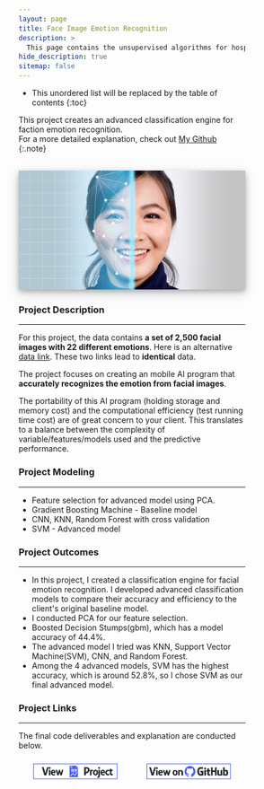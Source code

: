 ```yaml
---
layout: page
title: Face Image Emotion Recognition
description: >
  This page contains the unsupervised algorithms for hospital charges
hide_description: true
sitemap: false
---
```


<style>

.banner {
  box-shadow: 0 4px 8px 0 rgba(0, 0, 0, 0.2), 0 6px 20px 0 rgba(0, 0, 0, 0.19);
  center;
}

.justify {
  text-align: justify;
}

.center {
  display: block;
  margin-left: auto;
  margin-right: auto;
  width: 50%;
}

* {
  box-sizing: border-box;
}

.column25 {
  float: left;
  width: 25%;
  padding: 10px;
}

.column30 {
  float: left;
  width: 30%;
  padding: 10px;
}

.column40 {
  float: left;
  width: 40%;
  padding: 10px;
}

.column50 {
  float: left;
  width: 50%;
  padding: 10px;
}

.column60 {
  float: left;
  width: 60%;
  padding: 10px;
}

.column70 {
  float: left;
  width: 70%;
  padding: 10px;
}

.column75 {
  float: left;
  width: 75%;
  padding: 10px;
}

.row:after {
  content: "";
  display: table;
  clear: both;
}

@media screen and (max-width: 600px) {
  .column25 {
    width: 100%;
  }
  .column30 {
    width: 100%;
  }
  .column40 {
    width: 100%;
  }
  .column50 {
    width: 100%;
  }
  .column60 {
    width: 100%;
  }
  .column70 {
    width: 100%;
  }
  .column75 {
    width: 100%;
  }
}

.button {
  display: block;
  margin-left: auto;
  margin-right: auto;
  center;
  width: 175px;
}

.button:hover{
  position: relative;
  top: -1px;
  box-shadow: 0 4px 8px 0 rgba(0, 0, 0, 0.15), 0 6px 10px 0 rgba(0, 0, 0, 0.15);
}

.button_smaller {
  display: block;
  margin-left: auto;
  margin-right: auto;
  center;
  width: 150px;
}

.button_smaller:hover{
  position: relative;
  top: -1px;
  box-shadow: 0 4px 8px 0 rgba(0, 0, 0, 0.15), 0 6px 10px 0 rgba(0, 0, 0, 0.15);
}

.button_smallest {
  display: block;
  margin-left: auto;
  margin-right: auto;
  center;
  width: 110px;
}

.button_smallest:hover{
  position: relative;
  top: -1px;
  box-shadow: 0 4px 8px 0 rgba(0, 0, 0, 0.15), 0 6px 10px 0 rgba(0, 0, 0, 0.15);
}

</style>

* This unordered list will be replaced by the table of contents
{:toc}


This project creates an advanced classification engine for faction emotion recognition.<br>
For a more detailed explanation, check out [My Github](https://github.com/tramduong/Data-Science-Portfolio/tree/master/Image%20Recognition)
{:.note}

<br>


<img src="/assets/img/ml/facialrecog.jpg"  alt="Portfolio Banner" class="banner">


<br>

### Project Description
___

For this project, the data contains **a set of 2,500 facial images with 22 different emotions**. Here is an alternative [data link](https://www.dropbox.com/s/kvi949ea1rey1d8/train_set.zip?dl=0). These two links lead to **identical** data.

The project focuses on creating an mobile AI program that **accurately recognizes the emotion from facial images**.

The portability of this AI program (holding storage and memory cost) and the computational efficiency (test running time cost) are of great concern to your client. This translates to a balance between the complexity of variable/features/models used and the predictive performance.


### Project Modeling
___

+ Feature selection for advanced model using PCA.
+ Gradient Boosting Machine - Baseline model
+ CNN, KNN, Random Forest with cross validation
+ SVM - Advanced model

### Project Outcomes
___

+ In this project, I created a classification engine for facial emotion recognition. I developed advanced classification models to compare their accuracy and efficiency to the client's original baseline model.
+ I conducted PCA for our feature selection.
+ Boosted Decision Stumps(gbm), which has a model accuracy of 44.4%.
+ The advanced model I tried was KNN, Support Vector Machine(SVM), CNN, and Random Forest.
+ Among the 4 advanced models, SVM has the highest accuracy, which is around 52.8%, so I chose SVM as our final advanced model.

### Project Links
___

The final code deliverables and explanation are conducted below.<br>
<div class="row">
  <div class="column50">
    <a href="https://github.com/tramduong/Data-Science-Portfolio/blob/master/Image%20Recognition/doc/Main.pdf" target="_blank"><img src="/assets/img/project_button.png" alt="View Project" class="button_smaller">
    </a>
  </div>
  <div class="column50">
    <a href="https://github.com/tramduong/Data-Science-Portfolio/tree/master/Image%20Recognition" target="_blank"><img src="/assets/img/github_button.png" alt="View on GitHub" class="button_smaller">
    </a>
  </div>
</div>
